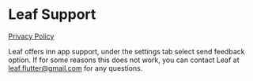 # Leaf Support

[Privacy Policy](privacy.md) 

Leaf offers inn app support, under the settings tab select send feedback option. If for some reasons this does not work, you can contact Leaf at leaf.flutter@gmail.com for any questions.
